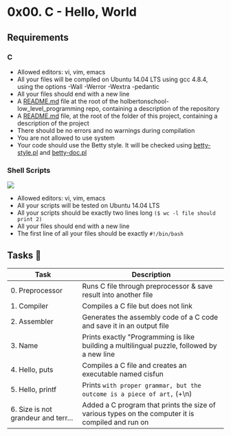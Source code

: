<h1 class="code-line" data-line-start=0 data-line-end=1 ><a id="0x00_C__Hello_World_0"></a>0x00. C - Hello, World</h1>
<h2 class="code-line" data-line-start=1 data-line-end=2 ><a id="Requirements_1"></a>Requirements</h2>
<h3 class="code-line" data-line-start=2 data-line-end=3 ><a id="C_2"></a>C</h3>
<ul>
<li class="has-line-data" data-line-start="3" data-line-end="4">Allowed editors: vi, vim, emacs</li>
<li class="has-line-data" data-line-start="4" data-line-end="5">All your files will be compiled on Ubuntu 14.04 LTS using gcc 4.8.4, using the options -Wall -Werror -Wextra -pedantic</li>
<li class="has-line-data" data-line-start="5" data-line-end="6">All your files should end with a new line</li>
<li class="has-line-data" data-line-start="6" data-line-end="7">A <a href="http://README.md">README.md</a> file at the root of the holbertonschool-low_level_programming repo, containing a description of the repository</li>
<li class="has-line-data" data-line-start="7" data-line-end="8">A <a href="http://README.md">README.md</a> file, at the root of the folder of this project, containing a description of the project</li>
<li class="has-line-data" data-line-start="8" data-line-end="9">There should be no errors and no warnings during compilation</li>
<li class="has-line-data" data-line-start="9" data-line-end="10">You are not allowed to use system</li>
<li class="has-line-data" data-line-start="10" data-line-end="11">Your code should use the Betty style. It will be checked using <a href="https://github.com/holbertonschool/Betty/blob/master/betty-style.pl">betty-style.pl</a> and <a href="https://github.com/holbertonschool/Betty/blob/master/betty-doc.pl">betty-doc.pl</a></li>
</ul>
<h3 class="code-line" data-line-start=11 data-line-end=12 ><a id="Shell_Scripts_11"></a>Shell Scripts</h3><img src="https://icons.iconarchive.com/icons/paomedia/small-n-flat/32/terminal-icon.png">
<ul>
<li class="has-line-data" data-line-start="13" data-line-end="14">Allowed editors: vi, vim, emacs</li>
<li class="has-line-data" data-line-start="14" data-line-end="15">All your scripts will be tested on Ubuntu 14.04 LTS</li>
<li class="has-line-data" data-line-start="15" data-line-end="16">All your scripts should be exactly two lines long <code>($ wc -l file should print 2)</code></li>
<li class="has-line-data" data-line-start="16" data-line-end="17">All your files should end with a new line</li>
<li class="has-line-data" data-line-start="17" data-line-end="19">The first line of all your files should be exactly <code>#!/bin/bash</code></li>
</ul>
<h2 class="code-line" data-line-start=19 data-line-end=20 ><a id="Tasks_19"></a>Tasks &#128209</h2>
<table class="table table-striped table-bordered">
<thead>
<tr>
<th>Task</th>
<th>Description</th>
</tr>
</thead>
<tbody>
<tr>
<td>0. Preprocessor</td>
<td>Runs C file through preprocessor &amp; save result into another file</td>
</tr>
<tr>
<td>1. Compiler</td>
<td>Compiles a C file but does not link</td>
</tr>
<tr>
<td>2. Assembler</td>
<td>Generates the assembly code of a C code and save it in an output file</td>
</tr>
<tr>
<td>3. Name</td>
<td>Prints exactly &quot;Programming is like building a multilingual puzzle, followed by a new line</td>
</tr>
<tr>
<td>4. Hello, puts</td>
<td>Compiles a C file and creates an executable named cisfun</td>
</tr>
<tr>
<td>5. Hello, printf</td>
<td>Prints <code>with proper grammar, but the outcome is a piece of art,</code> (+\n)</td>
</tr>
<tr>
<td>6. Size is not grandeur and terr…</td>
<td>Added a C program that prints the size of various types on the computer it is compiled and run on</td>
</tr>
</tbody>
</table>
